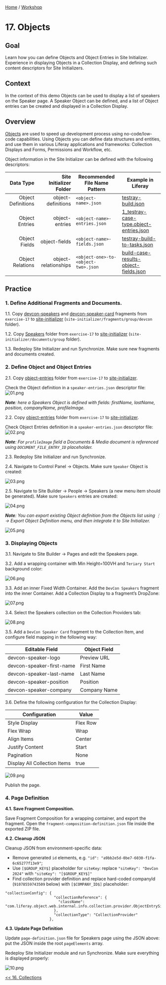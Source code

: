 [Home](../../../README.md) / [Workshop](../README.md) 

# 17. Objects

## Goal 

Learn how you can define Objects and Object Entries in Site Initializer. Experience in displaying Objects in a Collection Display, and defining such content descriptors for Site Initializers.   

## Context

In the context of this demo Objects can be used to display a list of speakers on the Speaker page.
A Speaker Object can be defined, and a list of Object entries can be created and displayed in a Collection Display.

## Overview

[Objects](https://learn.liferay.com/w/dxp/liferay-development/objects) are used to speed up development process using no-code/low-code capabilities. 
Using Objects you can define data structures and entities, and use them in various Liferay applications and frameworks: Collection Displays and Forms, Permissions and Workflow, etc.

Object information in the Site Initializer can be defined with the following descriptors:

|          Data Type | Site Initializer Folder | Recommended File Name Pattern       | Example in Liferay                                                                                                                                                                                                                                               |
|-------------------:|------------------------:|-------------------------------------|------------------------------------------------------------------------------------------------------------------------------------------------------------------------------------------------------------------------------------------------------------------|
| Object Definitions |      object-definitions | `<object-name>.json`                | [testray-build.json](https://github.com/liferay/liferay-portal/blob/master/workspaces/liferay-testray-workspace/client-extensions/liferay-testray-site-initializer/site-initializer/object-definitions/testray-build.json)                                       |
|     Object Entries |          object-entries | `<object-name>-entries.json`        | [1_testray-case-type.object-entries.json](https://github.com/liferay/liferay-portal/blob/master/workspaces/liferay-testray-workspace/client-extensions/liferay-testray-site-initializer/site-initializer/object-entries/1_testray-case-type.object-entries.json) |
|      Object Fields |           object-fields | `<object-name>-fields.json`         | [testray-build-to-tasks.json](https://github.com/liferay/liferay-portal/tree/master/workspaces/liferay-testray-workspace/client-extensions/liferay-testray-site-initializer/site-initializer/object-relationships)                                               |
|   Object Relations |    object-relationships | `<object-one>-to-<object-two>.json` | [build-case-results-object-fields.json](https://github.com/liferay/liferay-portal/blob/master/workspaces/liferay-testray-workspace/client-extensions/liferay-testray-site-initializer/site-initializer/object-fields/build-case-results-object-fields.json)      |

## Practice

### 1. Define Additional Fragments and Documents.

1.1. Copy [devcon-speakers](../../../exercises/exercise-17/fragments/group/devcon/devcon-speakers) and [devcon-speaker-card](../../../exercises/exercise-17/fragments/group/devcon/devcon-speaker-card) fragments from `exercise-17` to [site-initializer](../../../modules/devcon-site-initializer/src/main/resources/site-initializer) (`site-initializer/fragments/group/devcon` folder).

1.2. Copy [Speakers](../../../exercises/exercise-17/documents/group/Speakers) folder from `exercise-17` to [site-initializer](../../../modules/devcon-site-initializer/src/main/resources/site-initializer) (`site-initializer/documents/group` folder).

1.3. Redeploy Site Initializer and run Synchronize. Make sure new fragments and documents created.


### 2. Define Object and Object Entries

2.1. Copy [object-entries](../../../exercises/exercise-17/object-entries) folder from `exercise-17` to [site-initializer](../../../modules/devcon-site-initializer/src/main/resources/site-initializer).

Check the Object definition in a `speaker-entries.json` descriptor file:
![01.png](images/01.png)

_**Note**: here a Speakers Object is defined with fields: firstName, lastName, position, companyName, profileImage._

2.2. Copy [object-entries](../../../exercises/exercise-17/object-entries) folder from `exercise-17` to [site-initializer](../../../modules/devcon-site-initializer/src/main/resources/site-initializer).

Check Object Entries definition in a `speaker-entries.json` descriptor file:
![02.png](images/02.png)

_**Note**: For `profileImage` field a Documents & Media document is referenced using `DOCUMENT_FILE_ENTRY_ID` placeholder._

2.3. Redeploy Site Initializer and run Synchronize.

2.4. Navigate to Control Panel → Objects. Make sure `Speaker` Object is created:

![03.png](images/03.png)

2.5. Navigate to Site Builder → People → Speakers (a new menu item should be generated). Make sure `Speakers` entries are created:

![04.png](images/04.png)

_**Note**: You can export existing Object definition from the Objects list using ⋮ → Export Object Definition menu, and then integrate it to Site Initializer._

![05.png](images/05.png)


### 3. Displaying Objects

3.1. Navigate to Site Builder → Pages and edit the Speakers page.

3.2. Add a wrapping container with Min Height=100VH and `Teriary Start` background color:

![06.png](images/06.png)

3.3. Add an inner Fixed Width Container. Add the `DevCon Speakers` fragment into the inner Container. Add a Collection Display to a fragment’s DropZone:

![07.png](images/07.png)

3.4. Select the Speakers collection on the Collection Providers tab:

![08.png](images/08.png)

3.5. Add a `DevCon Speaker Card` fragment to the Collection Item, and configure field mapping in the following way:

| Editable Field            | Object Field  |
|---------------------------|---------------|
| devcon-speaker-logo       | Preview URL   |
| devcon-speaker-first-name | First Name    |
| devcon-speaker-last-name  | Last Name     |
| devcon-speaker-position   | Position      |
| devcon-speaker-company    | Company Name  |

3.6. Define the following configuration for the Collection Display:

| Configuration                  | Value    |
|--------------------------------|----------|
| Style Display                  | Flex Row |
| Flex Wrap                      | Wrap     |
| Align Items                    | Center   |
| Justify Content                | Start    |
| Pagination                     | None     |
| Display All Collection Items   | true     |

![09.png](images/09.png)

Publish the page.

### 4. Page Definition 

**4.1. Save Fragment Composition.**

Save Fragment Composition for a wrapping container, and export the fragment. 
Open the `fragment-composition-definition.json` file inside the exported ZIP file.

**4.2. Cleanup JSON** 

Cleanup JSON from environment-specific data:
- Remove generated `id` elements, e.g. `"id": "a9bb2e5d-0be7-6030-f1fa-6c65277f13e9"`;
- Use `[$GROUP_KEY$]` placeholder for `siteKey`: replace `"siteKey": "DevCon 2024"` with `"siteKey": "[$GROUP_KEY$]"`
- Find collection provider definition and replace hard-coded companyId (`91078559743509` below) with `[$COMPANY_ID$]` placeholder:
```
"collectionConfig": {
                      "collectionReference": {
                        "className": "com.liferay.object.web.internal.info.collection.provider.ObjectEntrySingleFormVariationInfoCollectionProvider_91078559743509_C_Speaker"
                      },
                      "collectionType": "CollectionProvider"
                    },
```

**4.3. Update Page Definition**

Update `page-definition.json` file for Speakers page using the JSON above: put the JSON inside the root `pageElements` array.

Redeploy Site Initializer module and run Synchronize. Make sure everything is displayed properly:

![10.png](images/10.png)


[<< 16. Collections](../16-collections/README.md)